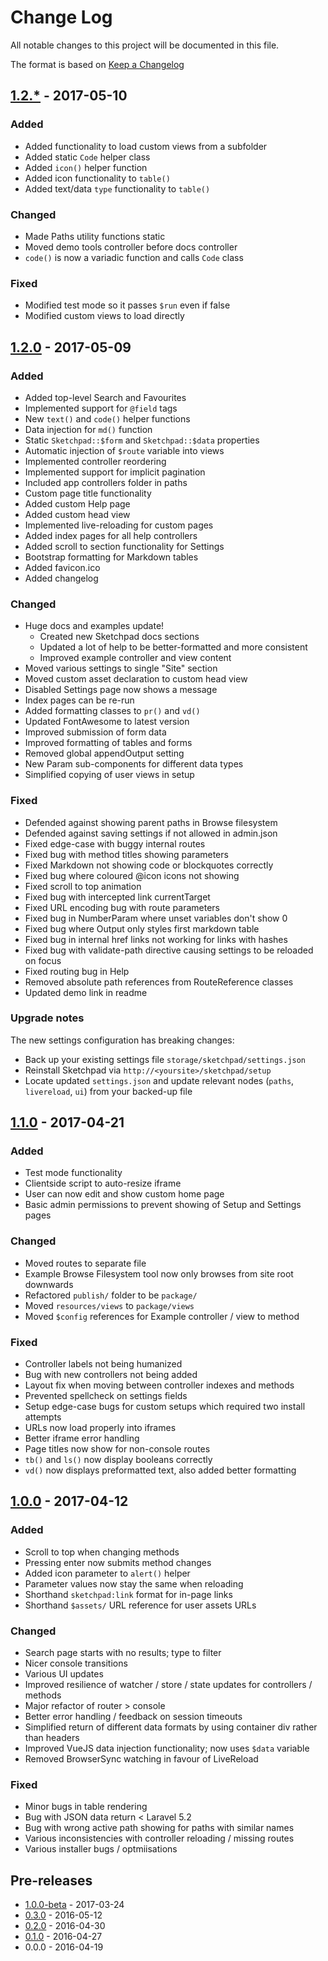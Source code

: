 # Change Log
All notable changes to this project will be documented in this file.

The format is based on [Keep a Changelog](http://keepachangelog.com/)

## [1.2.*] - 2017-05-10

### Added

- Added functionality to load custom views from a subfolder
- Added static `Code` helper class
- Added `icon()` helper function
- Added icon functionality to `table()`
- Added text/data `type` functionality to `table()` 

### Changed

- Made Paths utility functions static
- Moved demo tools controller before docs controller
- `code()` is now a variadic function and calls `Code` class

### Fixed

- Modified test mode so it passes `$run` even if false
- Modified custom views to load directly


## [1.2.0] - 2017-05-09

### Added

- Added top-level Search and Favourites 
- Implemented support for `@field` tags
- New `text()` and `code()` helper functions
- Data injection for `md()` function
- Static `Sketchpad::$form` and `Sketchpad::$data` properties
- Automatic injection of `$route` variable into views
- Implemented controller reordering
- Implemented support for implicit pagination
- Included app controllers folder in paths
- Custom page title functionality
- Added custom Help page
- Added custom head view
- Implemented live-reloading for custom pages
- Added index pages for all help controllers
- Added scroll to section functionality for Settings
- Bootstrap formatting for Markdown tables
- Added favicon.ico
- Added changelog

### Changed

- Huge docs and examples update!
  - Created new Sketchpad docs sections
  - Updated a lot of help to be better-formatted and more consistent
  - Improved example controller and view content
- Moved various settings to single "Site" section
- Moved custom asset declaration to custom head view
- Disabled Settings page now shows a message
- Index pages can be re-run
- Added formatting classes to `pr()` and `vd()`
- Updated FontAwesome to latest version
- Improved submission of form data
- Improved formatting of tables and forms
- Removed global appendOutput setting
- New Param sub-components for different data types
- Simplified copying of user views in setup

### Fixed

- Defended against showing parent paths in Browse filesystem
- Defended against saving settings if not allowed in admin.json
- Fixed edge-case with buggy internal routes
- Fixed bug with method titles showing parameters
- Fixed Markdown not showing code or blockquotes correctly
- Fixed bug where coloured @icon icons not showing
- Fixed scroll to top animation
- Fixed bug with intercepted link currentTarget
- Fixed URL encoding bug with route parameters
- Fixed bug in NumberParam where unset variables don't show 0
- Fixed bug where Output only styles first markdown table
- Fixed bug in internal href links not working for links with hashes
- Fixed bug with validate-path directive causing settings to be reloaded on focus
- Fixed routing bug in Help
- Removed absolute path references from RouteReference classes
- Updated demo link in readme

### Upgrade notes

The new settings configuration has breaking changes:

- Back up your existing settings file `storage/sketchpad/settings.json`
- Reinstall Sketchpad via `http://<yoursite>/sketchpad/setup`
- Locate updated `settings.json` and update relevant nodes (`paths`, `livereload`, `ui`) from your backed-up file


## [1.1.0] - 2017-04-21

### Added

- Test mode functionality 
- Clientside script to auto-resize iframe
- User can now edit and show custom home page
- Basic admin permissions to prevent showing of Setup and Settings pages

### Changed

- Moved routes to separate file
- Example Browse Filesystem tool now only browses from site root downwards
- Refactored `publish/` folder to be `package/`
- Moved `resources/views` to `package/views`
- Moved `$config` references for Example controller / view to method

### Fixed

- Controller labels not being humanized
- Bug with new controllers not being added
- Layout fix when moving between controller indexes and methods
- Prevented spellcheck on settings fields
- Setup edge-case bugs for custom setups which required two install attempts
- URLs now load properly into iframes
- Better iframe error handling
- Page titles now show for non-console routes
- `tb()` and `ls()` now display booleans correctly
- `vd()` now displays preformatted text, also added better formatting


## [1.0.0] - 2017-04-12

### Added

- Scroll to top when changing methods
- Pressing enter now submits method changes
- Added icon parameter to `alert()` helper
- Parameter values now stay the same when reloading
- Shorthand `sketchpad:link` format for in-page links
- Shorthand `$assets/` URL reference for user assets URLs

### Changed

- Search page starts with no results; type to filter
- Nicer console transitions
- Various UI updates
- Improved resilience of watcher / store / state updates for controllers / methods
- Major refactor of router > console
- Better error handling / feedback on session timeouts
- Simplified return of different data formats by using container div rather than headers
- Improved VueJS data injection functionality; now uses `$data` variable
- Removed BrowserSync watching in favour of LiveReload

### Fixed

- Minor bugs in table rendering
- Bug with JSON data return < Laravel 5.2
- Bug with wrong active path showing for paths with similar names
- Various inconsistencies with controller reloading / missing routes
- Various installer bugs / optmiisations

## Pre-releases

- [1.0.0-beta] - 2017-03-24
- [0.3.0] - 2016-05-12
- [0.2.0] - 2016-04-30
- [0.1.0] - 2016-04-27
- 0.0.0 - 2016-04-19

[1.2.*]: https://github.com/davestewart/laravel-sketchpad/compare/v1.2.0...develop
[1.2.0]: https://github.com/davestewart/laravel-sketchpad/compare/v1.1.0...v1.2.0
[1.1.0]: https://github.com/davestewart/laravel-sketchpad/compare/v1.0.0...v1.1.0
[1.0.0]: https://github.com/davestewart/laravel-sketchpad/compare/v1.0.0-beta...v1.0.0
[1.0.0-beta]: https://github.com/davestewart/laravel-sketchpad/compare/v0.3...v1.0.0-beta
[0.3.0]: https://github.com/davestewart/laravel-sketchpad/compare/v0.2...v0.3
[0.2.0]: https://github.com/davestewart/laravel-sketchpad/compare/v0.1...v0.2
[0.1.0]: https://github.com/davestewart/laravel-sketchpad/compare/3b2c4c0efdffaaead8a490132c49bdea3a3aef1c...v0.1
